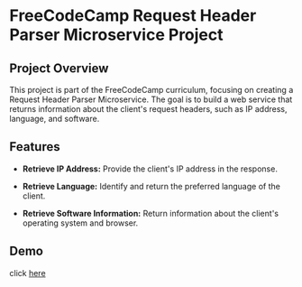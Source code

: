 # FreeCodeCamp Request Header Parser Microservice Project

## Project Overview

This project is part of the FreeCodeCamp curriculum, focusing on creating a Request Header Parser Microservice. The goal is to build a web service that returns information about the client's request headers, such as IP address, language, and software.

## Features

- **Retrieve IP Address:** Provide the client's IP address in the response.

- **Retrieve Language:** Identify and return the preferred language of the client.

- **Retrieve Software Information:** Return information about the client's operating system and browser.

## Demo
click [here](https://boilerplate-project-headerparser.aminelono.repl.co/)

